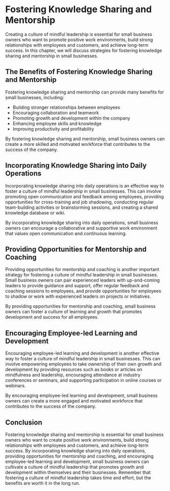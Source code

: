 Fostering Knowledge Sharing and Mentorship
===================================================================================================================

Creating a culture of mindful leadership is essential for small business owners who want to promote positive work environments, build strong relationships with employees and customers, and achieve long-term success. In this chapter, we will discuss strategies for fostering knowledge sharing and mentorship in small businesses.

The Benefits of Fostering Knowledge Sharing and Mentorship
----------------------------------------------------------

Fostering knowledge sharing and mentorship can provide many benefits for small businesses, including:

* Building stronger relationships between employees
* Encouraging collaboration and teamwork
* Promoting growth and development within the company
* Enhancing employee skills and knowledge
* Improving productivity and profitability

By fostering knowledge sharing and mentorship, small business owners can create a more skilled and motivated workforce that contributes to the success of the company.

Incorporating Knowledge Sharing into Daily Operations
-----------------------------------------------------

Incorporating knowledge sharing into daily operations is an effective way to foster a culture of mindful leadership in small businesses. This can involve promoting open communication and feedback among employees, providing opportunities for cross-training and job shadowing, conducting regular team-building activities or brainstorming sessions, and creating a shared knowledge database or wiki.

By incorporating knowledge sharing into daily operations, small business owners can encourage a collaborative and supportive work environment that values open communication and continuous learning.

Providing Opportunities for Mentorship and Coaching
---------------------------------------------------

Providing opportunities for mentorship and coaching is another important strategy for fostering a culture of mindful leadership in small businesses. Small business owners can pair experienced leaders with up-and-coming leaders to provide guidance and support, offer regular feedback and coaching sessions to employees, and provide opportunities for employees to shadow or work with experienced leaders on projects or initiatives.

By providing opportunities for mentorship and coaching, small business owners can foster a culture of learning and growth that promotes development and success for all employees.

Encouraging Employee-led Learning and Development
-------------------------------------------------

Encouraging employee-led learning and development is another effective way to foster a culture of mindful leadership in small businesses. This can involve empowering employees to take ownership of their own growth and development by providing resources such as books or articles on mindfulness and leadership, encouraging attendance at industry conferences or seminars, and supporting participation in online courses or webinars.

By encouraging employee-led learning and development, small business owners can create a more engaged and motivated workforce that contributes to the success of the company.

Conclusion
----------

Fostering knowledge sharing and mentorship is essential for small business owners who want to create positive work environments, build strong relationships with employees and customers, and achieve long-term success. By incorporating knowledge sharing into daily operations, providing opportunities for mentorship and coaching, and encouraging employee-led learning and development, small business owners can cultivate a culture of mindful leadership that promotes growth and development within themselves and their businesses. Remember that fostering a culture of mindful leadership takes time and effort, but the benefits are worth it in the long run.
